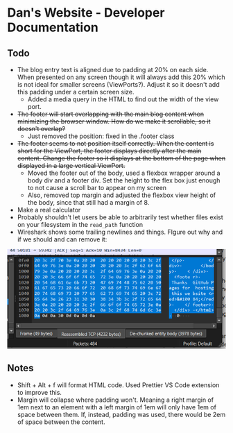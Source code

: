 # Dan's Website - Developer Documentation

## Todo

- The blog entry text is aligned due to padding at 20% on each side. When presented on any screen though it will always add this 20% which is not ideal for smaller screens (ViewPorts?). Adjust it so it doesn't add this padding under a certain screen size.
  - Added a media query in the HTML to find out the width of the view port.
- ~~The footer will start overlapping with the main blog content when minimizing the browser window. How do we make it scrollable, so it doesn't overlap?~~
  - Just removed the position: fixed in the .footer class
- ~~The footer seems to not position itself correctly. When the content is short for the ViewPort, the footer displays directly after the main content. Change the footer so it displays at the bottom of the page when displayed in a large vertical ViewPort.~~
  - Moved the footer out of the body, used a flexbox wrapper around a body div and a footer div. Set the height to the flex box just enough to not cause a scroll bar to appear on my screen
  - Also, removed top margin and adjusted the flexbox view height of the body, since that still had a margin of 8.
- Make a real calculator
- Probably shouldn't let users be able to arbitrarily test whether files exist on your filesystem in the `read_path` function
- Wireshark shows some trailing newlines and things. FIgure out why and if we should and can remove it:

![Trailing Characters](image.png)

## Notes

- Shift + Alt + f will format HTML code. Used Prettier VS Code extension to improve this.
- Margin will collapse where padding won't. Meaning a right margin of 1em next to an element with a left margin of 1em will only have 1em of space between them. If, instead, padding was used, there would be 2em of space between the content.
